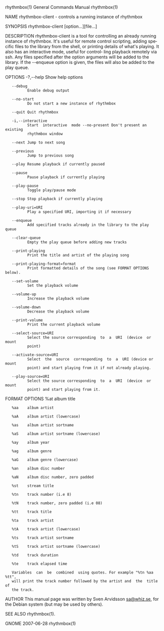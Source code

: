 rhythmbox(1)               General Commands Manual               rhythmbox(1)

NAME
       rhythmbox-client - controls a running instance of rhythmbox

SYNOPSIS
       rhythmbox-client [option...][file...]

DESCRIPTION
       rhythmbox-client is a tool for controlling an already running instance
       of rhythmbox.  It's useful for remote control scripting,  adding  spe‐
       cific  files  to  the  library  from the shell, or printing details of
       what's playing. It also has an interactive mode, useful  for  control‐
       ling  playback  remotely via ssh. Any files specified after the option
       arguments will be added to the library.  If the  --enqueue  option  is
       given, the files will also be added to the play queue.

OPTIONS
       -?,--help
              Show help options

       --debug
              Enable debug output

       --no-start
              Do not start a new instance of rhythmbox

       --quit Quit rhythmbox

       -i,--interactive
              Start  interactive  mode --no-present Don't present an existing
              rhythmbox window

       --next Jump to next song

       --previous
              Jump to previous song

       --play Resume playback if currently paused

       --pause
              Pause playback if currently playing

       --play-pause
              Toggle play/pause mode

       --stop Stop playback if currently playing

       --play-uri=URI
              Play a specified URI, importing it if necessary

       --enqueue
              Add specified tracks already in the library to the play queue

       --clear-queue
              Empty the play queue before adding new tracks

       --print-playing
              Print the title and artist of the playing song

       --print-playing-format=format
              Print formatted details of the song (see FORMAT OPTIONS below).

       --set-volume
              Set the playback volume

       --volume-up
              Increase the playback volume

       --volume-down
              Decrease the playback volume

       --print-volume
              Print the current playback volume

       --select-source=URI
              Select the source corresponding  to  a  URI  (device  or  mount
              point)

       --activate-source=URI
              Select  the  source  corresponding  to  a  URI (device or mount
              point) and start playing from it if not already playing.

       --play-source=URI
              Select the source corresponding  to  a  URI  (device  or  mount
              point) and start playing from it.

FORMAT OPTIONS
       %at    album title

       %aa    album artist

       %aA    album artist (lowercase)

       %as    album artist sortname

       %aS    album artist sortname (lowercase)

       %ay    album year

       %ag    album genre

       %aG    album genre (lowercase)

       %an    album disc number

       %aN    album disc number, zero padded

       %st    stream title

       %tn    track number (i.e 8)

       %tN    track number, zero padded (i.e 08)

       %tt    track title

       %ta    track artist

       %tA    track artist (lowercase)

       %ts    track artist sortname

       %tS    track artist sortname (lowercase)

       %td    track duration

       %te    track elapsed time

       Variables  can  be  combined  using quotes. For example "%tn %aa %tt",
       will print the track number followed by the artist and  the  title  of
       the track.

AUTHOR
       This  manual  page was written by Sven Arvidsson <sa@whiz.se>, for the
       Debian system (but may be used by others).

SEE ALSO
       rhythmbox(1).

GNOME                             2007-06-28                     rhythmbox(1)
